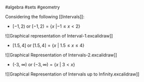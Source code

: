 #algebra #sets #geometry 

Considering the following [[Intervals]]:

- $[-1, 2)$ or $[-1, 2) = \{x \: | -1 \le x < 2\}$ 

![[Graphical representation of Interval-1.excalidraw]]

- $[1.5, 4]$ or $[1.5, 4] = \{x \: |\:1.5\le x \le4\}$

![[Graphical Representation of Intervals-2.excalidraw]]

- (-3, $\infty$) or $(-3,\infty) = \{x \: | \: 3 < x\}$ 

![[Graphical Representation of Intervals up to Infinity.excalidraw]]